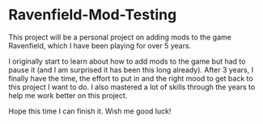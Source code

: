 # Ravenfield-Mod-Testing

This project will be a personal project on adding mods to the game Ravenfield, which I have been playing for over 5 years. 

I originally start to learn about how to add mods to the game but had to pause it (and I am surprised it has been this long already). After 3 years, I finally have the time, the effort to put in and the right mood to get back to this project I want to do. I also mastered a lot of skills through the years to help me work better on this project. 

Hope this time I can finish it. Wish me good luck!
